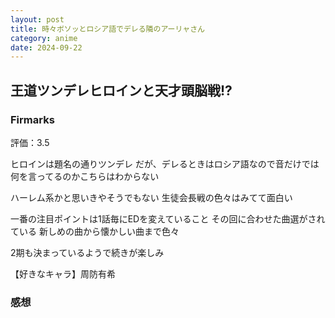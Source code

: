 ```yaml
---
layout: post
title: 時々ボソッとロシア語でデレる隣のアーリャさん
category: anime
date: 2024-09-22
---
```


## 王道ツンデレヒロインと天才頭脳戦!?

### Firmarks

評価：3.5

ヒロインは題名の通りツンデレ
だが、デレるときはロシア語なので音だけでは何を言ってるのかこちらはわからない

ハーレム系かと思いきやそうでもない
生徒会長戦の色々はみてて面白い

一番の注目ポイントは1話毎にEDを変えていること
その回に合わせた曲選がされている
新しめの曲から懐かしい曲まで色々

2期も決まっているようで続きが楽しみ

【好きなキャラ】周防有希

### 感想

